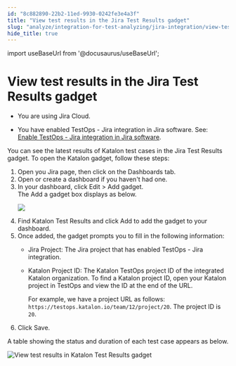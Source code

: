 ```yaml
---
id: "8c882890-22b2-11ed-9930-0242fe3e4a3f"
title: "View test results in the Jira Test Results gadget"
slug: "analyze/integration-for-test-analyzing/jira-integration/view-test-results-in-the-jira-test-results-gadget"
hide_title: true
---
```

import useBaseUrl from '@docusaurus/useBaseUrl';


# <a id="task-5978" class="anchor_top_offset"/><a id="ariaid-title1" class="anchor_top_offset"/>View test results in the Jira Test Results gadget

<div xmlns="http://www.w3.org/1999/xhtml" className="section prereq p"><ul className="ul"><li className="li"><p className="p">You are using Jira Cloud.</p></li><li className="li">You have enabled TestOps - Jira integration in Jira software. See: <a className="xref" href="/organize/integration-for-organizing-tests/jira-integration/enable-katalon-testops---jira-integration-for-test-management#task-7062">Enable TestOps - Jira integration in Jira software</a>.</li></ul></div>
<section xmlns="http://www.w3.org/1999/xhtml" className="section context">You can see the latest results of Katalon test cases in the <span className="ph uicontrol">Jira Test Results</span> gadget. To open the Katalon gadget, follow these steps:</section> 
<ol xmlns="http://www.w3.org/1999/xhtml" className="ol steps"><li className="li step stepexpand"><span className="ph cmd">Open you Jira page, then click on the <span className="ph uicontrol">Dashboards</span> tab.</span></li><li className="li step stepexpand"><span className="ph cmd">Open or create a dashboard if you haven't had one.</span></li><li className="li step stepexpand"><span className="ph cmd">In your dashboard, click <span className="ph uicontrol">Edit</span> &gt; <span className="ph uicontrol">Add gadget</span>.</span><div className="itemgroup stepresult">The <span className="ph uicontrol">Add a gadget</span> box displays as below.<p className="p"><img className="image" width={850} src={useBaseUrl("/feed9460-5c2d-11ed-a602-0242cfbc79b5.png")} /></p></div></li><li className="li step stepexpand"><span className="ph cmd">Find <span className="ph uicontrol">Katalon Test Results</span> and click <span className="ph uicontrol">Add</span> to add the gadget to your dashboard.</span></li><li className="li step stepexpand"><span className="ph cmd">Once added, the gadget prompts you to fill in the following information: </span><div className="itemgroup info"><ul className="ul"><li className="li"><p className="p"><span className="ph uicontrol">Jira Project</span>: The Jira project that has enabled TestOps - Jira integration.</p></li><li className="li"><p className="p"><span className="ph uicontrol">Katalon Project ID</span>: The <span className="ph">Katalon TestOps</span> project ID of the integrated Katalon organization. To find a Katalon project ID, open your Katalon project in TestOps and view the ID at the end of the URL.</p><p className="p">For example, we have a project URL as follows: <code className="ph codeph">https://testops.katalon.io/team/12/project/20</code>. The project ID is <code className="ph codeph">20</code>.</p></li></ul></div></li><li className="li step stepexpand"><span className="ph cmd">Click <span className="ph uicontrol">Save</span>.</span></li></ol> 
<section xmlns="http://www.w3.org/1999/xhtml" className="section result">A table showing the status and duration of each test case appears as below. <p className="p"><img className="image" width={500} src={useBaseUrl("/fee88b50-5c2d-11ed-a602-0242cfbc79b5.png")} alt="View test results in Katalon Test Results gadget" /></p></section> 
